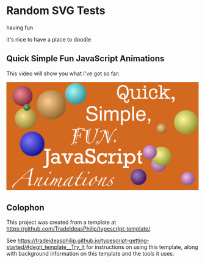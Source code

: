 # Random SVG Tests

having fun

it's nice to have a place to doodle

## Quick Simple Fun JavaScript Animations

This video will show you what I've got so far:

[![Quick Simple Fun JavaScript Animations](for-readme/Quick%20Simple%20Fun%20JavaScript%20Animations.png)](https://www.youtube.com/watch?v=PW7AGXQocTU)

## Colophon

This project was created from a template at https://github.com/TradeIdeasPhilip/typescript-template/.

See https://tradeideasphilip.github.io/typescript-getting-started/#degit_template__Try_It for instructions on using this template, along with background information on this template and the tools it uses.

